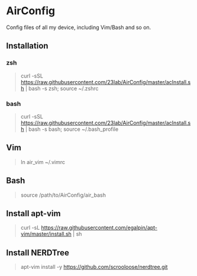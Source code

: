 AirConfig
=========

Config files of all my device, including Vim/Bash and so on.

## Installation

### zsh 
> curl -sSL https://raw.githubusercontent.com/23lab/AirConfig/master/acInstall.sh | bash -s zsh; source ~/.zshrc


### bash 
> curl -sSL https://raw.githubusercontent.com/23lab/AirConfig/master/acInstall.sh | bash -s bash; source ~/.bash_profile
## Vim
>ln air_vim ~/.vimrc

## Bash
>source /path/to/AirConfig/air_bash

## Install apt-vim
> curl -sL https://raw.githubusercontent.com/egalpin/apt-vim/master/install.sh | sh

## Install NERDTree
> apt-vim install -y https://github.com/scrooloose/nerdtree.git
